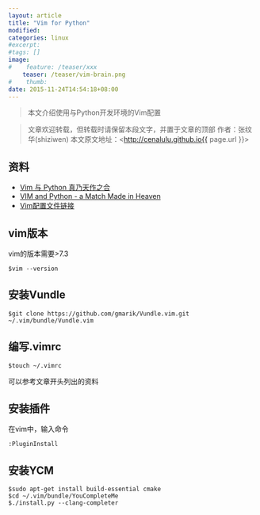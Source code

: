 ```yaml
---
layout: article
title: "Vim for Python"
modified:
categories: linux
#excerpt:
#tags: []
image:
#    feature: /teaser/xxx
    teaser: /teaser/vim-brain.png
#    thumb:
date: 2015-11-24T14:54:18+08:00
---
```


> 本文介绍使用与Python开发环境的Vim配置

> 文章欢迎转载，但转载时请保留本段文字，并置于文章的顶部
> 作者：张纹华(shiziwen)
> 本文原文地址：<http://cenalulu.github.io{{ page.url }}>

## 资料
* [Vim 与 Python 真乃天作之合](http://gold.xitu.io/entry/564d61e560b294bc12973107)
* [VIM and Python - a Match Made in Heaven](https://realpython.com/blog/python/vim-and-python-a-match-made-in-heaven/)
* [Vim配置文件链接](https://github.com/j1z0/vim-config/blob/master/vimrc)

## vim版本
vim的版本需要>7.3

```
$vim --version
```

## 安装Vundle
```
$git clone https://github.com/gmarik/Vundle.vim.git ~/.vim/bundle/Vundle.vim
```

## 编写.vimrc
```
$touch ~/.vimrc
```

可以参考文章开头列出的资料

## 安装插件
在vim中，输入命令

```
:PluginInstall
```

## 安装YCM
```
$sudo apt-get install build-essential cmake
$cd ~/.vim/bundle/YouCompleteMe
$./install.py --clang-completer
```

